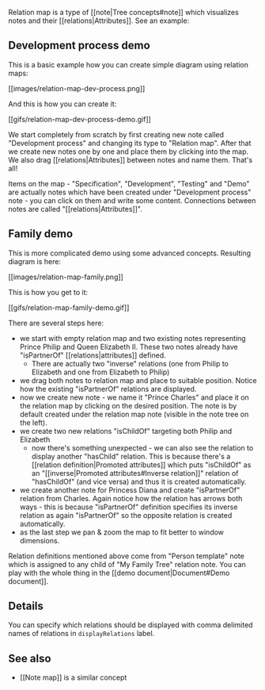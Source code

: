 Relation map is a type of [[note|Tree concepts#note]] which visualizes notes and their [[relations|Attributes]]. See an example:

## Development process demo

This is a basic example how you can create simple diagram using relation maps:

[[images/relation-map-dev-process.png]]

And this is how you can create it:

[[gifs/relation-map-dev-process-demo.gif]]

We start completely from scratch by first creating new note called "Development process" and changing its type to "Relation map". After that we create new notes one by one and place them by clicking into the map. We also drag [[relations|Attributes]] between notes and name them. That's all!

Items on the map - "Specification", "Development", "Testing" and "Demo" are actually notes which have been created under "Development process" note - you can click on them and write some content. Connections between notes are called "[[relations|Attributes]]".

## Family demo

This is more complicated demo using some advanced concepts. Resulting diagram is here:

[[images/relation-map-family.png]]

This is how you get to it:

[[gifs/relation-map-family-demo.gif]]

There are several steps here:

* we start with empty relation map and two existing notes representing Prince Philip and Queen Elizabeth II. These two notes already have "isPartnerOf" [[relations|attributes]] defined.
  * There are actually two "inverse" relations (one from Philip to Elizabeth and one from Elizabeth to Philip) 
* we drag both notes to relation map and place to suitable position. Notice how the existing "isPartnerOf" relations are displayed.
* now we create new note - we name it "Prince Charles" and place it on the relation map by clicking on the desired position. The note is by default created under the relation map note (visible in the note tree on the left).
* we create two new relations "isChildOf" targeting both Philip and Elizabeth
  * now there's something unexpected - we can also see the relation to display another "hasChild" relation. This is because there's a [[relation definition|Promoted attributes]] which puts "isChildOf" as an "[[inverse|Promoted attributes#Inverse relation]]" relation of "hasChildOf" (and vice versa) and thus it is created automatically.
* we create another note for Princess Diana and create "isPartnerOf" relation from Charles. Again notice how the relation has arrows both ways - this is because "isPartnerOf" definition specifies its inverse relation as again "isPartnerOf" so the opposite relation is created automatically.
* as the last step we pan & zoom the map to fit better to window dimensions.

Relation definitions mentioned above come from "Person template" note which is assigned to any child of "My Family Tree" relation note. You can play with the whole thing in the [[demo document|Document#Demo document]].

## Details

You can specify which relations should be displayed with comma delimited names of relations in `displayRelations` label.

## See also

* [[Note map]] is a similar concept